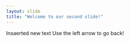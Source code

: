 ```yaml
---
layout: slide
title: "Welcome to our second slide!"
---
```

Insaerted new text
Use the left arrow to go back!
